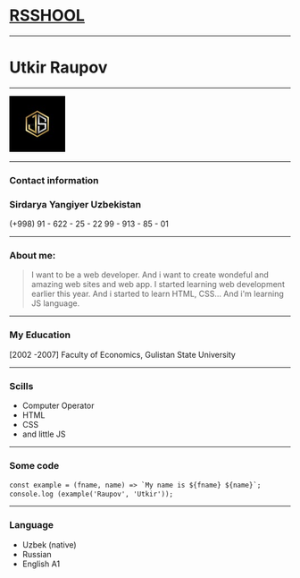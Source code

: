 # **[RSSHOOL](https://rs.school/)**

---

# Utkir Raupov

---

![dfsdf](logo.png)

---

### **Contact information**

### Sirdarya Yangiyer Uzbekistan

(+998) 91 - 622 - 25 - 22
99 - 913 - 85 - 01

---

### About me:

> I want to be a web developer. And i want to create wondeful and amazing web sites and web app. I started learning web development earlier this year. And i started to learn HTML, CSS... And i'm learning JS language.

---

### My Education

[2002 -2007] Faculty of Economics, Gulistan State University

---

### Scills

- Computer Operator
- HTML
- CSS
- and little JS

---

### Some code

```
const example = (fname, name) => `My name is ${fname} ${name}`;
console.log (example('Raupov', 'Utkir'));

```

---

### Language

- Uzbek (native)
- Russian
- English A1
